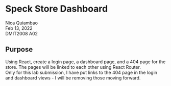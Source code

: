 # Speck Store Dashboard
Nica Quiambao  
Feb 13, 2022  
DMIT2008 A02

## Purpose
Using React, create a login page, a dashboard page, and a 404 page for the store. The pages will be linked to each other using React Router.  
Only for this lab submission, I have put links to the 404 page in the login and dashboard views - I will be removing those moving forward.